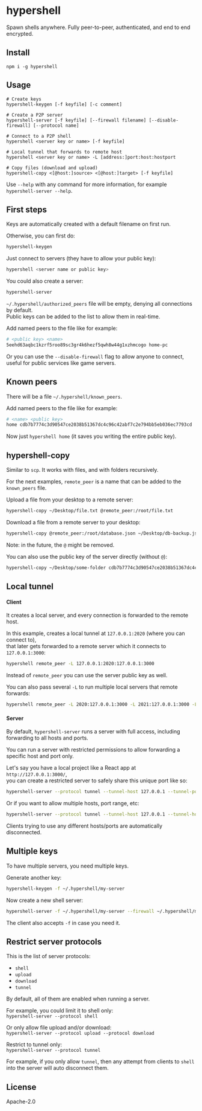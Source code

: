 # hypershell

Spawn shells anywhere. Fully peer-to-peer, authenticated, and end to end encrypted.

## Install

```
npm i -g hypershell
```

## Usage

```shell
# Create keys
hypershell-keygen [-f keyfile] [-c comment]

# Create a P2P server
hypershell-server [-f keyfile] [--firewall filename] [--disable-firewall] [--protocol name]

# Connect to a P2P shell
hypershell <server key or name> [-f keyfile]

# Local tunnel that forwards to remote host
hypershell <server key or name> -L [address:]port:host:hostport

# Copy files (download and upload)
hypershell-copy <[@host:]source> <[@host:]target> [-f keyfile]
```

Use `--help` with any command for more information, for example `hypershell-server --help`.

## First steps

Keys are automatically created with a default filename on first run.

Otherwise, you can first do:

```bash
hypershell-keygen
```

Just connect to servers (they have to allow your public key):

```bash
hypershell <server name or public key>
```

You could also create a server:

```bash
hypershell-server
```

`~/.hypershell/authorized_peers` file will be empty, denying all connections by default.\
Public keys can be added to the list to allow them in real-time.

Add named peers to the file like for example:

```bash
# <public key> <name>
5eehd63aqbc1kzrf5roo89sc3gr4k6hezf5qwh8w44g1xzhmcogo home-pc
```

Or you can use the `--disable-firewall` flag to allow anyone to connect, useful for public services like game servers.

## Known peers

There will be a file `~/.hypershell/known_peers`.

Add named peers to the file like for example:

```bash
# <name> <public key>
home cdb7b7774c3d90547ce2038b51367dc4c96c42abf7c2e794bb5eb036ec7793cd
```

Now just `hypershell home` (it saves you writing the entire public key).

## hypershell-copy

Similar to `scp`. It works with files, and with folders recursively.

For the next examples, `remote_peer` is a name that can be added to the `known_peers` file.

Upload a file from your desktop to a remote server:

```bash
hypershell-copy ~/Desktop/file.txt @remote_peer:/root/file.txt
```

Download a file from a remote server to your desktop:

```bash
hypershell-copy @remote_peer:/root/database.json ~/Desktop/db-backup.json
```

Note: in the future, the `@` might be removed.

You can also use the public key of the server directly (without `@`):

```bash
hypershell-copy ~/Desktop/some-folder cdb7b7774c3d90547ce2038b51367dc4c96c42abf7c2e794bb5eb036ec7793cd:/root/backup-folder
```

## Local tunnel

#### Client

It creates a local server, and every connection is forwarded to the remote host.

In this example, creates a local tunnel at `127.0.0.1:2020` (where you can connect to),\
that later gets forwarded to a remote server which it connects to `127.0.0.1:3000`:

```bash
hypershell remote_peer -L 127.0.0.1:2020:127.0.0.1:3000
```

Instead of `remote_peer` you can use the server public key as well.

You can also pass several `-L` to run multiple local servers that remote forwards:

```bash
hypershell remote_peer -L 2020:127.0.0.1:3000 -L 2021:127.0.0.1:3000 -L 2022:127.0.0.1:3000
```

#### Server

By default, `hypershell-server` runs a server with full access, including forwarding to all hosts and ports.

You can run a server with restricted permissions to allow forwarding a specific host and port only.

Let's say you have a local project like a React app at `http://127.0.0.1:3000/`,\
you can create a restricted server to safely share this unique port like so:

```bash
hypershell-server --protocol tunnel --tunnel-host 127.0.0.1 --tunnel-port 3000
```

Or if you want to allow multiple hosts, port range, etc:

```bash
hypershell-server --protocol tunnel --tunnel-host 127.0.0.1 --tunnel-host 192.168.0.25 --tunnel-port 1080 --tunnel-port 3000 --tunnel-port 4100-4200
```

Clients trying to use any different hosts/ports are automatically disconnected.

## Multiple keys

To have multiple servers, you need multiple keys.

Generate another key:

```bash
hypershell-keygen -f ~/.hypershell/my-server
```

Now create a new shell server:

```bash
hypershell-server -f ~/.hypershell/my-server --firewall ~/.hypershell/my-server-firewall
```

The client also accepts `-f` in case you need it.

## Restrict server protocols

This is the list of server protocols:

- `shell`
- `upload`
- `download`
- `tunnel`

By default, all of them are enabled when running a server.

For example, you could limit it to shell only:\
`hypershell-server --protocol shell`

Or only allow file upload and/or download:\
`hypershell-server --protocol upload --protocol download`

Restrict to tunnel only:\
`hypershell-server --protocol tunnel`

For example, if you only allow `tunnel`, then any attempt from clients to `shell` into the server will auto disconnect them.

## License

Apache-2.0
